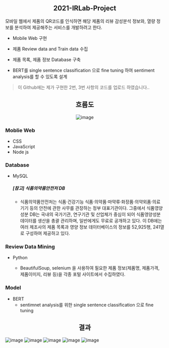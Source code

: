 <div align=center> <h2> 2021-IRLab-Project </h2> </div>
   
모바일 웹에서 제품의 QR코드를 인식하면 해당 제품의 리뷰 감성분석 정보와, 
열량 정보를 분석하여 제공해주는 서비스를 개발하려고 한다.

- Mobile Web 구현

- 제품 Review data and Train data 수집

- 제품 목록, 제품 정보 Database 구축

- BERT를  single sentence classification 으로 fine tuning 하여 sentiment analysis를 할 수 있도록 설계    

> 이 Github에는 제가 구현한 2번, 3번 사항의 코드를 업로드 하였습니다..

<div align=center> <h2> 흐름도 </h2>

![image](https://user-images.githubusercontent.com/74355042/157233175-6e697127-ed83-4038-896a-af08c52b8380.png)

</div>    

### Moblie Web

- CSS
- JavaScript
- Node js

### Database

- MySQL

  ##### [참고] 식품의약품안전처 DB

     + 식품의약품안전처는 식품·건강기능 식품·의약품·마약류·화장품·의약외품·의료기기 등의 안전에 관한 사무를 관장하는 정부 대표기관이다.
     그중에서 식품영양성분 DB는 국내의 국가기관, 연구기관 및 산업체가 중심이 되어 식품영양성분 데이터를 생산을 총괄 관리하며, 일반에게도 무료로 공개하고 있다.
     이 DB에는 여러 제조사의 제품 목록과 영양 정보 데이터베이스의 정보를 52,925행, 241열로 구성하여 제공하고 있다.   


### Review Data Mining

- Python

  + BeautifulSoup, selenium 을 사용하여 필요한 제품 정보(제품명, 제품가격, 제품이미지, 리뷰 등)을 각종 포털 사이트에서 수집하였다.

### Model

- BERT
   + sentimnet analysis를 위한 single sentence classification 으로 fine tuning

<div align=center> <h2> 결과 </h2> </div>

![image](https://user-images.githubusercontent.com/74355042/157233049-43702590-60c5-46b1-868f-c4ab0e790d10.png)
![image](https://user-images.githubusercontent.com/74355042/157233070-87f0c883-7b5d-4dc9-868c-6ced21789bd0.png)
![image](https://user-images.githubusercontent.com/74355042/157233084-36280802-2e79-455f-b6a6-3f4442fc0b6d.png)
![image](https://user-images.githubusercontent.com/74355042/157233095-4fcbc15d-4e71-4084-9f3f-21df392072de.png)
![image](https://user-images.githubusercontent.com/74355042/157233106-5ebd828c-0c7f-422f-8bf9-14647871da6c.png)

